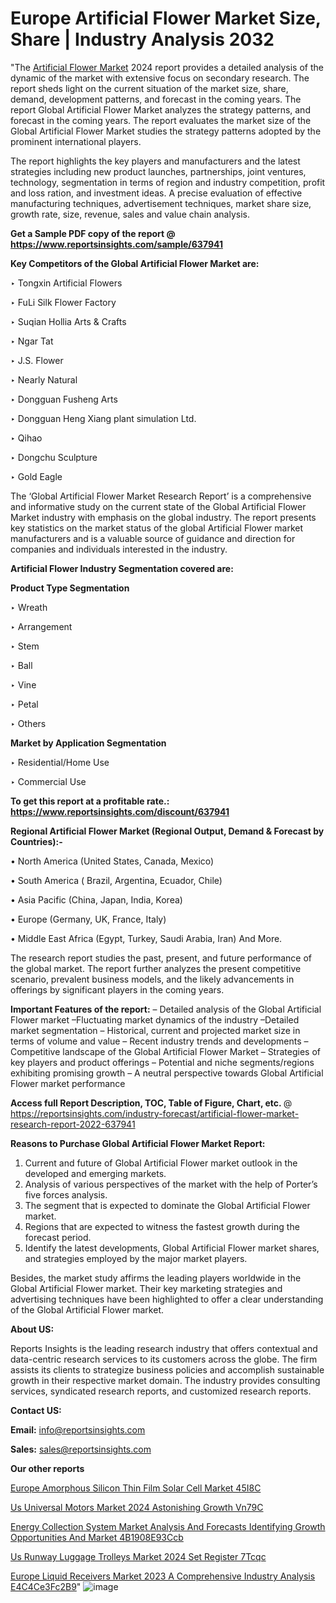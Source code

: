 # Europe Artificial Flower Market Size, Share | Industry Analysis 2032

"The <a href=https://www.reportsinsights.com/sample/637941>Artificial Flower Market</a> 2024 report provides a detailed analysis of the dynamic of the market with extensive focus on secondary research. The report sheds light on the current situation of the market size, share, demand, development patterns, and forecast in the coming years. The report Global Artificial Flower Market analyzes the strategy patterns, and forecast in the coming years. The report evaluates the market size of the Global Artificial Flower Market studies the strategy patterns adopted by the prominent international players.

The report highlights the key players and manufacturers and the latest strategies including new product launches, partnerships, joint ventures, technology, segmentation in terms of region and industry competition, profit and loss ration, and investment ideas. A precise evaluation of effective manufacturing techniques, advertisement techniques, market share size, growth rate, size, revenue, sales and value chain analysis.

<strong>Get a Sample PDF copy of the report @ <a href=https://www.reportsinsights.com/sample/637941 style=color:#0000ff;>https://www.reportsinsights.com/sample/637941</a></strong>

<strong>Key Competitors of the Global Artificial Flower Market are:</strong>

‣ Tongxin Artificial Flowers

‣ FuLi Silk Flower Factory

‣ Suqian Hollia Arts & Crafts

‣ Ngar Tat

‣ J.S. Flower

‣ Nearly Natural

‣ Dongguan Fusheng Arts

‣ Dongguan Heng Xiang plant simulation Ltd.

‣ Qihao

‣ Dongchu Sculpture

‣ Gold Eagle

The ‘Global Artificial Flower Market Research Report’ is a comprehensive and informative study on the current state of the Global Artificial Flower Market industry with emphasis on the global industry. The report presents key statistics on the market status of the global Artificial Flower market manufacturers and is a valuable source of guidance and direction for companies and individuals interested in the industry.

<strong>Artificial Flower Industry Segmentation covered are:</strong>

<strong>Product Type Segmentation</strong>

‣    Wreath

‣ Arrangement

‣ Stem

‣ Ball

‣ Vine

‣ Petal

‣ Others

<strong>Market by Application Segmentation</strong>

‣   Residential/Home Use

‣ Commercial Use

<strong>To get this report at a profitable rate.: <a href=https://www.reportsinsights.com/discount/637941 style=color:#0000ff;>https://www.reportsinsights.com/discount/637941</a></strong>

<strong>Regional Artificial Flower Market (Regional Output, Demand &amp; Forecast by Countries):-</strong>

• North America (United States, Canada, Mexico)

• South America ( Brazil, Argentina, Ecuador, Chile)

• Asia Pacific (China, Japan, India, Korea)

• Europe (Germany, UK, France, Italy)

• Middle East Africa (Egypt, Turkey, Saudi Arabia, Iran) And More.

The research report studies the past, present, and future performance of the global market. The report further analyzes the present competitive scenario, prevalent business models, and the likely advancements in offerings by significant players in the coming years.

<strong>Important Features of the report:</strong>
– Detailed analysis of the Global Artificial Flower market
–Fluctuating market dynamics of the industry
–Detailed market segmentation
– Historical, current and projected market size in terms of volume and value
– Recent industry trends and developments
– Competitive landscape of the Global Artificial Flower Market
– Strategies of key players and product offerings
– Potential and niche segments/regions exhibiting promising growth
– A neutral perspective towards Global Artificial Flower market performance

<strong>Access full Report Description, TOC, Table of Figure, Chart, etc. </strong>@   <a href=https://reportsinsights.com/industry-forecast/artificial-flower-market-research-report-2022-637941 style=color:#0000ff;>https://reportsinsights.com/industry-forecast/artificial-flower-market-research-report-2022-637941</a>

<strong>Reasons to Purchase Global Artificial Flower Market Report:</strong>
1. Current and future of Global Artificial Flower market outlook in the developed and emerging markets.
2. Analysis of various perspectives of the market with the help of Porter’s five forces analysis.
3. The segment that is expected to dominate the Global Artificial Flower market.
4. Regions that are expected to witness the fastest growth during the forecast period.
5. Identify the latest developments, Global Artificial Flower market shares, and strategies employed by the major market players.

Besides, the market study affirms the leading players worldwide in the Global Artificial Flower market. Their key marketing strategies and advertising techniques have been highlighted to offer a clear understanding of the Global Artificial Flower market.

<strong><strong>About US</strong>:</strong>

Reports Insights is the leading research industry that offers contextual and data-centric research services to its customers across the globe. The firm assists its clients to strategize business policies and accomplish sustainable growth in their respective market domain. The industry provides consulting services, syndicated research reports, and customized research reports.

<strong>Contact US:</strong>

<p class=><b>Email:</b> <a href=mailto:info@reportsinsights.com>info@reportsinsights.com</a></p>
<p class=><b>Sales:</b> <a href=mailto:sales@reportsinsights.com>sales@reportsinsights.com</a></p>

<strong>Our other reports</strong>

<a href=https://www.linkedin.com/pulse/europe-amorphous-silicon-thin-film-solar-cell-market-45i8c/>Europe Amorphous Silicon Thin Film Solar Cell Market 45I8C</a>

<a href=https://www.linkedin.com/pulse/us-universal-motors-market-2024-astonishing-growth-vn79c/>Us Universal Motors Market 2024 Astonishing Growth Vn79C</a>

<a href=https://medium.com/@anjalimore4366343/energy-collection-system-market-analysis-and-forecasts-identifying-growth-opportunities-and-market-4b1908e93ccb>Energy Collection System Market Analysis And Forecasts Identifying Growth Opportunities And Market 4B1908E93Ccb</a>

<a href=https://www.linkedin.com/pulse/us-runway-luggage-trolleys-market-2024-set-register-7tcqc/>Us Runway Luggage Trolleys Market 2024 Set Register 7Tcqc</a>

<a href=https://medium.com/@akitotamura255/europe-liquid-receivers-market-2023-a-comprehensive-industry-analysis-e4c4ce3fc2b9>Europe Liquid Receivers Market 2023 A Comprehensive Industry Analysis E4C4Ce3Fc2B9</a>"
![image](https://github.com/ahaan12367/RIMarket24/assets/158471582/c5b95d35-dacc-46bd-afe8-da187f78187e)
